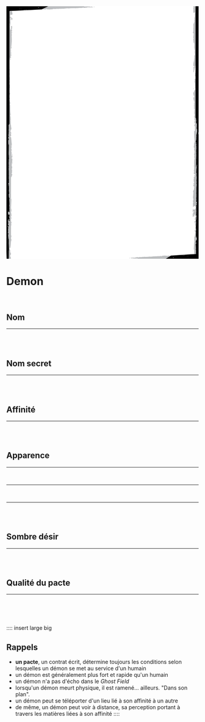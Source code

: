 <img class="bg" src="img/BitD_bg-transparent-vertical.png" alt="">

# Demon

<br>

## Nom
________________________________________

<br><br>

## Nom secret
________________________________________

<br><br>

## Affinité
________________________________________

<br><br>

## Apparence
________________________________________
<br>

________________________________________
<br>

________________________________________
<br><br>

## Sombre désir
________________________________________

<br><br>

## Qualité du pacte
________________________________________

<br><br><br>

:::: insert large big
## Rappels
* **un pacte**, un contrat écrit, détermine toujours les conditions selon lesquelles un démon se met au service d'un humain
* un démon est généralement plus fort et rapide qu'un humain
* un démon n'a pas d'écho dans le _Ghost Field_
* lorsqu'un démon meurt physique, il est ramené... ailleurs. "Dans son plan".
* un démon peut se téléporter d'un lieu lié à son affinité à un autre
* de même, un démon peut voir à distance, sa perception portant à travers les matières liées à son affinité
::::

<!-- Notes
* par souci de simplicité, pas de gestion des blessures / armure...
  Une blessure sévère / fatale ou plusieurs modérées auront en général raison d'un démon.
* la Qualité du pacte indique à quel point il est solide / il sera difficile pour le démon d'en abuser
* on raconte qu'il existe de très anciens pactes démoniaques, sous formes de parchemins, encore valides et qui permettent d'imposer sa volonté à de très puissants démons...
-->